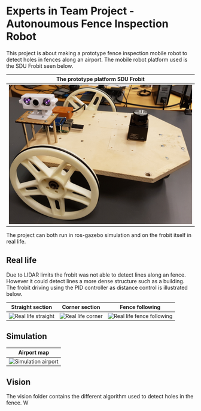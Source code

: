 # Experts in Team Project - Autonoumous Fence Inspection Robot

This project is about making a prototype fence inspection mobile robot to detect holes in fences along an airport. The mobile robot platform used is the SDU Frobit seen below.

| The prototype platform SDU Frobit |
|:------------------------:|
| ![](assets/frobit.jpg) |

The project can both run in ros-gazebo simulation and on the frobit itself in real life. 

## Real life

Due to LIDAR limits the frobit was not able to detect lines along an fence. However it could detect lines a more dense structure such as a building. The frobit driving using the PID controller as distance control is illustrated below. 

| Straight section | Corner section | Fence following | 
|:----------------:|:--------------:|:---------------:|
| ![Real life straight](assets/real_life_straight.gif) | ![Real life corner](assets/real_life_corner.gif) | ![Real life fence following](assets/real_life_fence_follow.gif)| 

## Simulation
| Airport map |
|:-----------:|
| ![Simulation airport](assets/airport_sim.gif) |

## Vision
The vision folder contains the different algorithm used to detect holes in the fence. W
